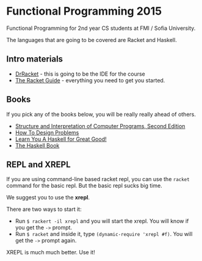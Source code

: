 # Functional Programming 2015

Functional Programming for 2nd year CS students at FMI / Sofia University.

The languages that are going to be covered are Racket and Haskell.

## Intro materials

* [DrRacket](http://download.racket-lang.org/) - this is going to be the IDE for the course
* [The Racket Guide](http://docs.racket-lang.org/guide/index.html) - everything you need to get you started.

## Books

If you pick any of the books below, you will be really really ahead of others.

* [Structure and Interpretation of Computer Programs, Second Edition](https://mitpress.mit.edu/sicp/full-text/book/book-Z-H-4.html#%_toc_start)
* [How To Design Problems](http://www.htdp.org/)
* [Learn You A Haskell for Great Good!](http://learnyouahaskell.com/)
* [The Haskell Book](http://haskellbook.com/)

## REPL and XREPL

If you are using command-line based racket repl, you can use the `racket` command for the basic repl. But the basic repl sucks big time.

We suggest you to use the **xrepl**.

There are two ways to start it:

* Run `$ rackert -il xrepl` and you will start the xrepl. You will know if you get the `->` prompt.
* Run `$ racket` and inside it, type `(dynamic-require 'xrepl #f)`. You will get the `->` prompt again.

XREPL is much much better. Use it!
